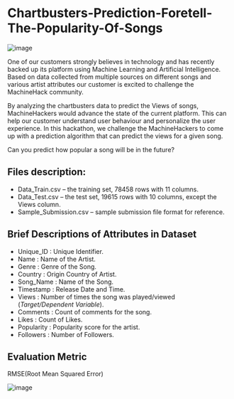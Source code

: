 # Chartbusters-Prediction-Foretell-The-Popularity-Of-Songs
![image](https://github.com/aasu14/Data-Science-Hackathon-And-Competition/blob/master/Machine%20Hack%20Chartbusters%20Prediction%20%20Foretell%20The%20Popularity%20Of%20Songs/ch.png)

One of our customers strongly believes in technology and has recently backed up its platform using Machine Learning and Artificial Intelligence. Based on data collected from multiple sources on different songs and various artist attributes our customer is excited to challenge the MachineHack community.

By analyzing the chartbusters data to predict the Views of songs, MachineHackers would advance the state of the current platform. This can help our customer understand user behaviour and personalize the user experience. 
In this hackathon, we challenge the MachineHackers to come up with a prediction algorithm that can predict the views for a given song.

Can you predict how popular a song will be in the future?

## Files description:
- Data_Train.csv – the training set, 78458 rows with 11 columns.
- Data_Test.csv – the test set, 19615 rows with 10 columns, except the Views column.
- Sample_Submission.csv – sample submission file format for reference.

## Brief Descriptions of Attributes in Dataset
- Unique_ID : Unique Identifier.
- Name : Name of the Artist.
- Genre : Genre of the Song.
- Country : Origin Country of Artist.
- Song_Name : Name of the Song.
- Timestamp : Release Date and Time.
- Views : Number of times the song was played/viewed (*Target/Dependent Variable*).
- Comments : Count of comments for the song.
- Likes : Count of Likes.
- Popularity : Popularity score for the artist.
- Followers : Number of Followers.

## Evaluation Metric
RMSE(Root Mean Squared Error)


![image](https://github.com/aasu14/Data-Science-Hackathon-And-Competition/blob/master/Machine%20Hack%20Chartbusters%20Prediction%20%20Foretell%20The%20Popularity%20Of%20Songs/ChartbustersPrediction-scaled.jpg)
